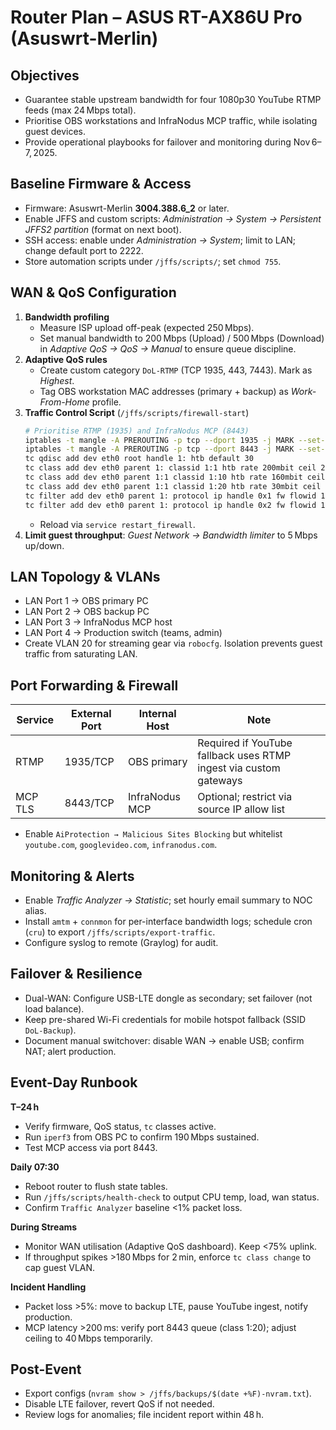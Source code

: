 # Router Plan – ASUS RT-AX86U Pro (Asuswrt-Merlin)

## Objectives
- Guarantee stable upstream bandwidth for four 1080p30 YouTube RTMP feeds (max 24 Mbps total).
- Prioritise OBS workstations and InfraNodus MCP traffic, while isolating guest devices.
- Provide operational playbooks for failover and monitoring during Nov 6–7, 2025.

## Baseline Firmware & Access
- Firmware: Asuswrt-Merlin **3004.388.6_2** or later.
- Enable JFFS and custom scripts: *Administration → System → Persistent JFFS2 partition* (format on next boot).
- SSH access: enable under *Administration → System*; limit to LAN; change default port to 2222.
- Store automation scripts under `/jffs/scripts/`; set `chmod 755`.

## WAN & QoS Configuration
1. **Bandwidth profiling**  
   - Measure ISP upload off-peak (expected 250 Mbps).  
   - Set manual bandwidth to 200 Mbps (Upload) / 500 Mbps (Download) in *Adaptive QoS → QoS → Manual* to ensure queue discipline.
2. **Adaptive QoS rules**  
   - Create custom category `DoL-RTMP` (TCP 1935, 443, 7443). Mark as *Highest*.  
   - Tag OBS workstation MAC addresses (primary + backup) as *Work-From-Home* profile.
3. **Traffic Control Script** (`/jffs/scripts/firewall-start`)  
   ```sh
   # Prioritise RTMP (1935) and InfraNodus MCP (8443)
   iptables -t mangle -A PREROUTING -p tcp --dport 1935 -j MARK --set-mark 0x1
   iptables -t mangle -A PREROUTING -p tcp --dport 8443 -j MARK --set-mark 0x2
   tc qdisc add dev eth0 root handle 1: htb default 30
   tc class add dev eth0 parent 1: classid 1:1 htb rate 200mbit ceil 200mbit
   tc class add dev eth0 parent 1:1 classid 1:10 htb rate 160mbit ceil 200mbit prio 0
   tc class add dev eth0 parent 1:1 classid 1:20 htb rate 30mbit ceil 80mbit prio 1
   tc filter add dev eth0 parent 1: protocol ip handle 0x1 fw flowid 1:10
   tc filter add dev eth0 parent 1: protocol ip handle 0x2 fw flowid 1:20
   ```
   - Reload via `service restart_firewall`.
4. **Limit guest throughput**: *Guest Network → Bandwidth limiter* to 5 Mbps up/down.

## LAN Topology & VLANs
- LAN Port 1 → OBS primary PC  
- LAN Port 2 → OBS backup PC  
- LAN Port 3 → InfraNodus MCP host  
- LAN Port 4 → Production switch (teams, admin)  
- Create VLAN 20 for streaming gear via `robocfg`. Isolation prevents guest traffic from saturating LAN.

## Port Forwarding & Firewall
| Service | External Port | Internal Host | Note |
|---------|---------------|--------------|------|
| RTMP    | 1935/TCP      | OBS primary  | Required if YouTube fallback uses RTMP ingest via custom gateways |
| MCP TLS | 8443/TCP      | InfraNodus MCP | Optional; restrict via source IP allow list |

- Enable `AiProtection → Malicious Sites Blocking` but whitelist `youtube.com`, `googlevideo.com`, `infranodus.com`.

## Monitoring & Alerts
- Enable *Traffic Analyzer → Statistic*; set hourly email summary to NOC alias.  
- Install `amtm` + `connmon` for per-interface bandwidth logs; schedule cron (`cru`) to export `/jffs/scripts/export-traffic`.  
- Configure syslog to remote (Graylog) for audit.

## Failover & Resilience
- Dual-WAN: Configure USB-LTE dongle as secondary; set failover (not load balance).  
- Keep pre-shared Wi-Fi credentials for mobile hotspot fallback (SSID `DoL-Backup`).  
- Document manual switchover: disable WAN → enable USB; confirm NAT; alert production.

## Event-Day Runbook
**T–24 h**  
- Verify firmware, QoS status, `tc` classes active.  
- Run `iperf3` from OBS PC to confirm 190 Mbps sustained.  
- Test MCP access via port 8443.

**Daily 07:30**  
- Reboot router to flush state tables.  
- Run `/jffs/scripts/health-check` to output CPU temp, load, wan status.  
- Confirm `Traffic Analyzer` baseline <1% packet loss.

**During Streams**  
- Monitor WAN utilisation (Adaptive QoS dashboard). Keep <75% uplink.  
- If throughput spikes >180 Mbps for 2 min, enforce `tc class change` to cap guest VLAN.

**Incident Handling**  
- Packet loss >5%: move to backup LTE, pause YouTube ingest, notify production.  
- MCP latency >200 ms: verify port 8443 queue (class 1:20); adjust ceiling to 40 Mbps temporarily.

## Post-Event
- Export configs (`nvram show > /jffs/backups/$(date +%F)-nvram.txt`).  
- Disable LTE failover, revert QoS if not needed.  
- Review logs for anomalies; file incident report within 48 h.
